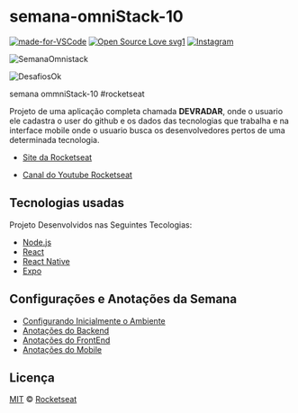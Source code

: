 # semana-omniStack-10

[![made-for-VSCode](https://img.shields.io/badge/Made%20for-VSCode-1f425f.svg)](https://code.visualstudio.com/)
[![Open Source Love svg1](https://badges.frapsoft.com/os/v1/open-source.svg?v=103)](https://opensource.org/)
[![Instagram](https://img.shields.io/badge/Instagram-%40devpedrolourenco-orange)](https://www.instagram.com/devpedrolourenco/)

![SemanaOmnistack](https://img.shields.io/badge/OmniStack-done-green?logo=data:image/png;base64,iVBORw0KGgoAAAANSUhEUgAAABAAAAAQCAMAAAAoLQ9TAAAALVBMVEVHcExxWsF0XMJzXMJxWcFsUsD///9jRrzY0u6Xh9Gsn9n39fyMecy0qd2bjNJWBT0WAAAABHRSTlMA2Do606wF2QAAAGlJREFUGJVdj1cWwCAIBLEsRU3uf9xobDH8+GZwUYi8i6ucJwrxKE+7D0G9Q4vlYqtmCSjndr4CgCgzlyFgfKfKCVO0LrPKjmiqMxGXkJwNnXskqWG+1oSM+BSwD8f29YLNjvx/OQrn+g99oQSoNmt3PgAAAABJRU5ErkJggg==)

![DesafiosOk](https://img.shields.io/badge/desafios-OK-blueviolet%22)

 semana ommniStack-10  #rocketseat

 Projeto de uma aplicação completa chamada **DEVRADAR**, onde o usuario ele cadastra o user do github e os dados das tecnologias que trabalha e na interface mobile onde o usuario busca os desenvolvedores pertos de uma determinada tecnologia. 
 
 - [Site da Rocketseat](https://rocketseat.com.br/)

 - [Canal do Youtube Rocketseat](https://www.youtube.com/channel/UCSfwM5u0Kce6Cce8_S72olg)

##  Tecnologias usadas
Projeto Desenvolvidos nas Seguintes Tecologias:

- [Node.js](https://nodejs.org/en/)
- [React](https://reactjs.org)
- [React Native](https://docs.rocketseat.dev/ambiente-react-native/introducao)
- [Expo](https://expo.io/)

## Configurações e Anotações da Semana

- [Configurando Inicialmente o Ambiente](files/text/configurando-o-ambiente.md)
- [Anotações do Backend](files/text/explicacao-backend.md)
- [Anotações do FrontEnd](files/text/explicacao-frontend.md)
- [Anotações do Mobile](files/text/explicacao-mobile.md)


## Licença

[MIT](files/licence/Licence.md) &copy; [Rocketseat](https://rocketseat.com.br/)

